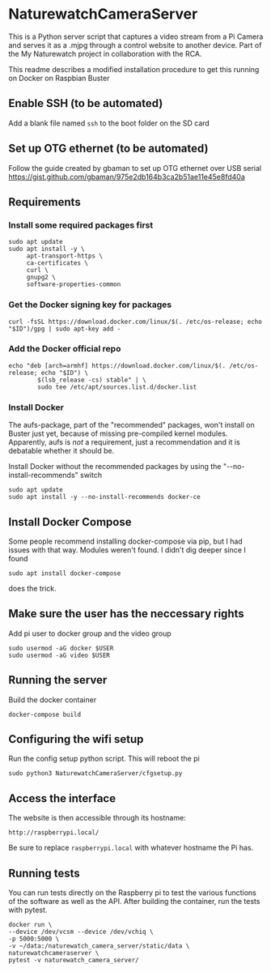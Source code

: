 # NaturewatchCameraServer

This is a Python server script that captures a video stream from a Pi Camera and serves it as a .mjpg through a control website to another device. Part of the My Naturewatch project in collaboration with the RCA.

This readme describes a modified installation procedure to get this running on Docker on Raspbian Buster

## Enable SSH (to be automated) 

Add a blank file named `ssh` to the boot folder on the SD card

## Set up OTG ethernet (to be automated) 

Follow the guide created by gbaman to set up OTG ethernet over USB serial https://gist.github.com/gbaman/975e2db164b3ca2b51ae11e45e8fd40a

## Requirements

### Install some required packages first
	sudo apt update
	sudo apt install -y \
	     apt-transport-https \
	     ca-certificates \
	     curl \
	     gnupg2 \
	     software-properties-common

### Get the Docker signing key for packages
	curl -fsSL https://download.docker.com/linux/$(. /etc/os-release; echo "$ID")/gpg | sudo apt-key add -

### Add the Docker official repo
	echo "deb [arch=armhf] https://download.docker.com/linux/$(. /etc/os-release; echo "$ID") \
     		$(lsb_release -cs) stable" | \
    		sudo tee /etc/apt/sources.list.d/docker.list

### Install Docker
The aufs-package, part of the "recommended" packages, won't install on Buster just yet, because of missing pre-compiled kernel modules. Apparently, aufs is *not* a requirement, just a recommendation and it is debatable whether it should be. 

Install Docker without the recommended packages by using the "--no-install-recommends" switch

	sudo apt update
	sudo apt install -y --no-install-recommends docker-ce

## Install Docker Compose
Some people recommend installing docker-compose via pip, but I had issues with that way. Modules weren't found. I didn't dig deeper since I found

	sudo apt install docker-compose

does the trick.

## Make sure the user has the neccessary rights

Add pi user to docker group and the video group

	sudo usermod -aG docker $USER
	sudo usermod -aG video $USER

## Running the server

Build the docker container
	
	docker-compose build
	
## Configuring the wifi setup

Run the config setup python script. This will reboot the pi
	
	sudo python3 NaturewatchCameraServer/cfgsetup.py

## Access the interface
    
The website is then accessible through its hostname:

	http://raspberrypi.local/
	
Be sure to replace `raspberrypi.local` with whatever hostname the Pi has.

## Running tests

You can run tests directly on the Raspberry pi to test the various functions of the
software as well as the API. After building the container, run the tests with pytest.

    docker run \
    --device /dev/vcsm --device /dev/vchiq \
    -p 5000:5000 \
    -v ~/data:/naturewatch_camera_server/static/data \
    naturewatchcameraserver \
    pytest -v naturewatch_camera_server/

